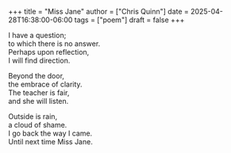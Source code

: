 +++
title = "Miss Jane"
author = ["Chris Quinn"]
date = 2025-04-28T16:38:00-06:00
tags = ["poem"]
draft = false
+++

I have a question;  
to which there is no answer.  
Perhaps upon reflection,  
I will find direction.  

Beyond the door,  
the embrace of clarity.  
The teacher is fair,  
and she will listen.  

Outside is rain,  
a cloud of shame.  
I go back the way I came.  
Until next time Miss Jane.  

